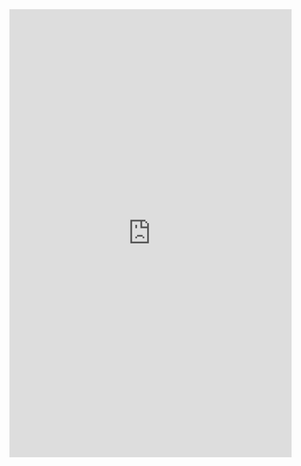 <iframe class="repl" width="100%" height="800px" frameborder="0" src="https://repl.it/@azablan/nextTwoPrimes?lite=true"></iframe>
